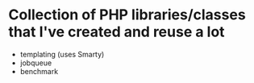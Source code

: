 # Collection of PHP libraries/classes that I've created and reuse a lot

* templating (uses Smarty)
* jobqueue
* benchmark